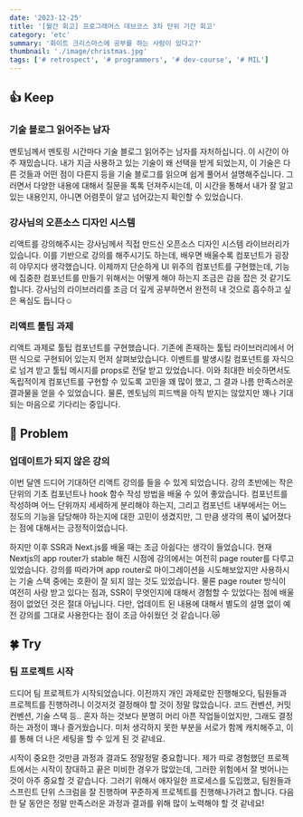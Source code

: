 ```yaml
---
date: '2023-12-25'
title: '[월간 회고] 프로그래머스 데브코스 3차 단위 기간 회고'
category: 'etc'
summary: '화이트 크리스마스에 공부를 하는 사람이 있다고?'
thumbnail: './image/christmas.jpg'
tags: ['# retrospect', '# programmers', '# dev-course', '# MIL']
---
```


## 👍 Keep

### 기술 블로그 읽어주는 남자

멘토님께서 멘토링 시간마다 기술 블로그 읽어주는 남자를 자처하십니다. 이 시간이 아주 재밌습니다. 내가 지금 사용하고 있는 기술이 왜 선택을 받게 되었는지, 이 기술은 다른 것들과 어떤 점이 다른지 등을 기술 블로그를 읽으며 쉽게 풀어서 설명해주십니다. 그러면서 다양한 내용에 대해서 질문을 톡톡 던져주시는데, 이 시간을 통해서 내가 잘 알고 있는 내용인지, 아니면 어렴풋이 알고 넘어갔는지 확인할 수 있었습니다.

### 강사님의 오픈소스 디자인 시스템

리액트를 강의해주시는 강사님께서 직접 만드신 오픈소스 디자인 시스템 라이브러리가 있습니다. 이를 기반으로 강의를 해주시기도 하는데, 배우면 배울수록 컴포넌트가 굉장히 야무지다 생각했습니다. 이제까지 단순하게 UI 위주의 컴포넌트를 구현했는데, 기능에 집중한 컴포넌트를 만들기 위해서는 어떻게 해야 하는지 조금은 감을 잡은 것 같기도 합니다. 강사님의 라이브러리를 조금 더 깊게 공부하면서 완전히 내 것으로 흡수하고 싶은 욕심도 듭니다☺️

### 리액트 툴팁 과제

리액트 과제로 툴팁 컴포넌트를 구현했습니다. 기존에 존재하는 툴팁 라이브러리에서 어떤 식으로 구현되어 있는지 먼저 살펴보았습니다. 이벤트를 발생시킬 컴포넌트를 자식으로 넘겨 받고 툴팁 메시지를 props로 전달 받고 있었습니다. 이와 최대한 비슷하면서도 독립적이게 컴포넌트를 구현할 수 있도록 고민을 꽤 많이 했고, 그 결과 나름 만족스러운 결과물을 얻을 수 있었습니다. 물론, 멘토님의 피드백을 아직 받지는 않았지만 꽤나 기대되는 마음으로 기다리는 중입니다.

## 🪫 Problem

### 업데이트가 되지 않은 강의

이번 달엔 드디어 기대하던 리액트 강의를 들을 수 있게 되었습니다. 강의 초반에는 작은 단위의 기초 컴포넌트나 hook 함수 작성 방법을 배울 수 있어 좋았습니다. 컴포넌트를 작성하며 어느 단위까지 세세하게 분리해야 하는지, 그리고 컴포넌트 내부에서는 어느 정도의 기능을 담당해야 하는지에 대한 고민이 생겼지만, 그 만큼 생각의 폭이 넓어졌다는 점에 대해서는 긍정적이었습니다.

하지만 이후 SSR과 Next.js를 배울 때는 조금 아쉽다는 생각이 들었습니다. 현재 Nextjs의 app router가 stable 해진 시점에 강의에서는 여전히 page router를 다루고 있었습니다. 강의를 따라가며 app router로 마이그레이션을 시도해보았지만 사용하시는 기술 스택 중에는 호환이 잘 되지 않는 것도 있었습니다. 물론 page router 방식이 여전히 사랑 받고 있다는 점과, SSR이 무엇인지에 대해서 경험할 수 있었다는 점에 배울 점이 없었던 것은 절대 아닙니다. 다만, 업데이트 된 내용에 대해서 별도의 설명 없이 예전 강의를 그대로 사용한다는 점이 조금 아쉬웠던 것 같습니다.😿

## 🍀 Try

### 팀 프로젝트 시작

드디어 팀 프로젝트가 시작되었습니다. 이전까지 개인 과제로만 진행해오다, 팀원들과 프로젝트를 진행하려니 이것저것 결정해야 할 것이 정말 많았습니다. 코드 컨벤션, 커밋 컨벤션, 기술 스택 등.. 혼자 하는 것보다 분명히 머리 아픈 작업들이었지만, 그래도 결정하는 과정이 꽤나 즐거웠습니다. 미처 생각하지 못한 부분을 서로가 함께 캐치해주고, 이를 통해 더 나은 세팅을 할 수 있게 된 것 같네요.

시작이 중요한 것만큼 과정과 결과도 정말정말 중요합니다. 제가 따로 경험했던 프로젝트에서는 시작이 창대하고 끝은 미비한 경우가 많았는데, 그러한 위험에서 잘 벗어나는 것이 아주 중요할 것 같습니다. 그러기 위해서 애자일한 프로세스를 도입했고, 팀원들과 스프린트 단위 스크럼을 잘 진행하며 꾸준하게 프로젝트를 진행해나가려고 합니다. 다음 한 달 동안은 정말 만족스러운 과정과 결과를 위해 많이 노력해야 할 것 같네요!
